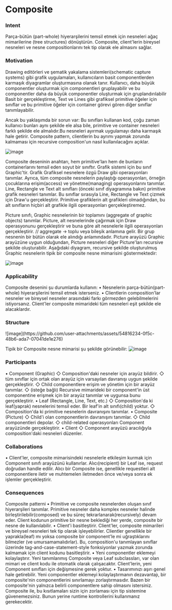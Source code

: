 <h1>Composite</h1>

<h3>Intent</h3>
Parça-bütün (part-whole) hiyerarşilerini temsil etmek için nesneleri ağaç mimarilerine (tree structures) dönüştürün. Composite, client'lerin bireysel nesneleri ve nesne compositionlarını tek tip olarak ele almasını sağlar.


<h3>Motivation</h3>
Drawing editörleri ve şematik yakalama sistemleri(schematic capture systems) gibi grafik uygulamaları, kullanıcıların basit componentlerden karmaşık diyagramlar oluşturmasına olanak tanır.
Kullanıcı, daha büyük componentler oluşturmak için componentleri gruplayabilir ve bu componentler daha da büyük componentler oluşturmak için gruplandırılabilir
Basit bir gerçekleştirme, Text ve Lines gibi grafiksel primitive öğeler için sınıflar ve bu primitive öğeler için container görevi gören diğer sınıflar tanımlayabilir.

Ancak bu yaklaşımda bir sorun var: Bu sınıfları kullanan kod, çoğu zaman kullanıcı bunları aynı şekilde ele alsa bile, primitive ve container nesneleri farklı şekilde ele almalıdır.Bu nesneleri ayırmak uygulamayı daha karmaşık hale getirir.
Composite pattern, clientlerin bu ayrımı yapmak zorunda kalmaması için recursive composition'un nasıl kullanılacağını açıklar.

![image](https://github.com/user-attachments/assets/b5ef2760-84f9-4e79-85c8-8f5e108185a9)


Composite deseninin anahtarı, hem primitive'ları hem de bunların containerlarını temsil eden soyut bir sınıftır.
Grafik sistemi için bu sınıf Graphic'tir. Grafik Grafiksel nesnelere özgü Draw gibi operasyonları tanımlar.
Ayrıca, tüm composite nesnelerin paylaştığı operasyonları, örneğin çocuklarına erişim(access) ve yönetme(managing) operasyonlarını tanımlar.
Line, Rectangle ve Text alt sınıfları (önceki sınıf diyagramına bakın) primitive grafik nesneleri tanımlar. Bu sınıflar sırasıyla Line, Rectangle ve Text çizmek için Draw'u gerçekleştirir.
Primitive grafiklerin alt grafikleri olmadığından, bu alt sınıfların hiçbiri alt grafikle ilgili operasyonları gerçekleştiremez.

Picture sınıfı, Graphic nesnelerinin bir toplamını (aggregate of graphic objects) tanımlar. Picture,  alt nesnelerinde çağırmak için Draw operasyonunu gerçekleştirir ve buna göre alt nesnelerle ilgili operasyonları gerçekleştirir.
// aggregate -> toplu veya bileşik anlamına gelir. Bir grup nesnenin bir bütün olarak ele alındığı anlamındadır.
Picture arayüzü Graphic arayüzüne uygun olduğundan, Picture nesneleri diğer Picture'ları recursive şekilde oluşturabilir.
Aşağıdaki diyagram, recursive şekilde oluşturulmuş Graphic nesnelerin tipik bir composite nesne mimarisini göstermektedir:

![image](https://github.com/user-attachments/assets/7c92cca8-9fda-41ee-bc10-eb314b7fd759)

<h3>Applicability</h3>
Composite desenini şu durumlarda kullanın:
• Nesnelerin parça-bütün(part-whole) hiyerarşilerini temsil etmek isterseniz.
• Clientlerin composition'lar nesneler ve bireysel nesneler arasındaki farkı görmezden gelebilmelerini istiyorsanız. Client'ler composite mimarideki tüm nesneleri eşit şekilde ele alacaklardır.

<h3>Structure</h3>
![image](https://github.com/user-attachments/assets/54816234-0f5c-48b6-ada7-07041de1e276)

Tipik bir Composite nesne mimarisi şu şekilde görünebilir:
![image](https://github.com/user-attachments/assets/d8a730aa-2535-4200-831b-24308e11ea7c)

<h3>Participants</h3>
• Component (Graphic)
   ◇ Composition'daki nesneler için arayüz bildirir.
   ◇ tüm sınıflar için ortak olan arayüz için varsayılan davranışı uygun şekilde gerçekleştirir.
   ◇ Child componentlere erişim ve yönetim için bir arayüz tanımlar.
   ◇ (isteğe bağlı) Recursive mimarideki bir component'in üst componentine erişmek için bir arayüz tanımlar ve uygunsa bunu gerçekleştirir.
• Leaf (Rectangle, Line, Text, etc.)
   ◇ Composition'da ki leaf(yaprak) nesnelerini temsil eder. Bir leaf'in alt sınıfı(child) yoktur.
   ◇ Composition'da ki primitive nesnelerin davranışını tanımlar.
• Composite (Picture)
   ◇ Child'i olan componentlerin davranışını tanımlar.
   ◇ Child componentleri depolar.
   ◇ child-related operasyonları Component arayüzünde gerçekleştirir.
• Client
   ◇ Component arayüzü aracılığıyla composition'daki nesneleri düzenler.

<h3>Collaborations</h3>
• Client'ler, composite mimarisindeki nesnelerle etkileşim kurmak için Component sınıfı arayüzünü kullanırlar. Alıcı(recipient) bir Leaf ise, request doğrudan handle edilir. Alıcı bir Composite ise, genellikle requestleri alt componentlere iletir ve muhtemelen iletmeden önce ve/veya sonra ek işlemler gerçekleştirir.

<h3>Consequences</h3>
Composite patterni
• Primitive ve composite nesnelerden oluşan sınıf hiyerarşileri tanımlar. Primitive nesneler daha komplex nesneler halinde birleştirilebilir(composed) ve bu süreç tekrarlanarak(recursively) devam eder. Client kodunun primitive bir nesne beklediği her yerde, composite bir nesne de kullanılabilir.
• Client'i basitleştirir. Client'ler, composite mimarileri ve bireysel nesneleri tek tip olarak işleyebilirler. Clientler genellikle bir yaprakla(leaf) mı yoksa composite bir component'le mi uğraştıklarını bilmezler (ve umursamamalıdırlar). Bu, composition'u tanımlayan sınıflar üzerinde tag-and-case-statement-style fonksiyonlar yazmak zorunda kalmamak için client kodunu basitleştirir.
• Yeni componentler eklemeyi kolaylaştırır. Yeni tanımlanmış Composite veya Leaf subclassları, var olan mimari ve client kodu ile otomatik olarak çalışacaktır. Client'lerin, yeni Component sınıfları için değişmesine gerek yoktur.
• Tasarımınızı aşırı genel hale getirebilir. Yeni componentler eklemeyi kolaylaştırmanın dezavantajı, bir composite'nin componentlerini sınırlamayı zorlaştırmasıdır. Bazen bir composite'nin yalnızca belirli componentlere sahip olmasını istersiniz. Composite ile, bu kısıtlamaları sizin için zorlaması için tip sistemine güvenemezsiniz. Bunun yerine runtime kontrollerini kullanmanız gerekecektir.



